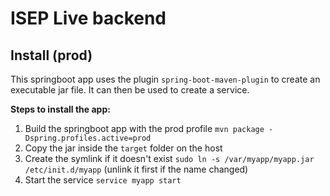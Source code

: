 # ISEP Live backend

## Install (prod)
This springboot app uses the plugin `spring-boot-maven-plugin` to create an executable jar file.
It can then be used to create a service.

**Steps to install the app:**
1. Build the springboot app with the prod profile `mvn package -Dspring.profiles.active=prod`
2. Copy the jar inside the `target` folder on the host
3. Create the symlink if it doesn't exist `sudo ln -s /var/myapp/myapp.jar /etc/init.d/myapp` 
(unlink it first if the name changed)
4. Start the service `service myapp start`
